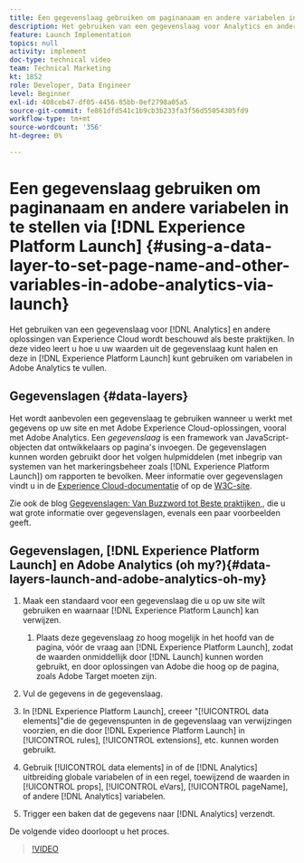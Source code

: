 ```yaml
---
title: Een gegevenslaag gebruiken om paginanaam en andere variabelen in Adobe Analytics in te stellen via Starten
description: Het gebruiken van een gegevenslaag voor Analytics en andere oplossingen van Experience Cloud wordt beschouwd als beste praktijken. In deze video leert u hoe u uw waarden uit de gegevenslaag kunt halen en deze in Launch kunt gebruiken om variabelen in Adobe Analytics te vullen.
feature: Launch Implementation
topics: null
activity: implement
doc-type: technical video
team: Technical Marketing
kt: 1852
role: Developer, Data Engineer
level: Beginner
exl-id: 408ceb47-df05-4456-85bb-0ef2798a05a5
source-git-commit: fe861dfd541c1b9cb3b233fa3f56d55054305fd9
workflow-type: tm+mt
source-wordcount: '356'
ht-degree: 0%

---
```


# Een gegevenslaag gebruiken om paginanaam en andere variabelen in te stellen via [!DNL Experience Platform Launch] {#using-a-data-layer-to-set-page-name-and-other-variables-in-adobe-analytics-via-launch}

Het gebruiken van een gegevenslaag voor [!DNL Analytics] en andere oplossingen van Experience Cloud wordt beschouwd als beste praktijken. In deze video leert u hoe u uw waarden uit de gegevenslaag kunt halen en deze in [!DNL Experience Platform Launch] kunt gebruiken om variabelen in Adobe Analytics te vullen.

## Gegevenslagen {#data-layers}

Het wordt aanbevolen een gegevenslaag te gebruiken wanneer u werkt met gegevens op uw site en met Adobe Experience Cloud-oplossingen, vooral met Adobe Analytics. Een _gegevenslaag_ is een framework van JavaScript-objecten dat ontwikkelaars op pagina&#39;s invoegen. De gegevenslagen kunnen worden gebruikt door het volgen hulpmiddelen (met inbegrip van systemen van het markeringsbeheer zoals [!DNL Experience Platform Launch]) om rapporten te bevolken. Meer informatie over gegevenslagen vindt u in de [Experience Cloud-documentatie](https://experienceleague.adobe.com/docs/analytics/implementation/prepare/data-layer.html?lang=en) of op de [W3C-site](https://www.w3.org/).

Zie ook de blog [Gegevenslagen: Van Buzzword tot Beste praktijken,](https://theblog.adobe.com/data-layers-buzzword-best-practice/), die u wat grote informatie over gegevenslagen, evenals een paar voorbeelden geeft.

## Gegevenslagen, [!DNL Experience Platform Launch] en Adobe Analytics (oh my?){#data-layers-launch-and-adobe-analytics-oh-my}

1. Maak een standaard voor een gegevenslaag die u op uw site wilt gebruiken en waarnaar [!DNL Experience Platform Launch] kan verwijzen.

   1. Plaats deze gegevenslaag zo hoog mogelijk in het hoofd van de pagina, vóór de vraag aan [!DNL Experience Platform Launch], zodat de waarden onmiddellijk door [!DNL Launch] kunnen worden gebruikt, en door oplossingen van Adobe die hoog op de pagina, zoals Adobe Target moeten zijn.

1. Vul de gegevens in de gegevenslaag.
1. In [!DNL Experience Platform Launch], creeer &quot;[!UICONTROL data elements]&quot;die de gegevenspunten in de gegevenslaag van verwijzingen voorzien, en die door [!DNL Experience Platform Launch] in [!UICONTROL rules], [!UICONTROL extensions], etc. kunnen worden gebruikt.
1. Gebruik [!UICONTROL data elements] in of de [!DNL Analytics] uitbreiding globale variabelen of in een regel, toewijzend de waarden in [!UICONTROL props], [!UICONTROL eVars], [!UICONTROL pageName], of andere [!DNL Analytics] variabelen.
1. Trigger een baken dat de gegevens naar [!DNL Analytics] verzendt.

De volgende video doorloopt u het proces.

>[!VIDEO](https://video.tv.adobe.com/v/25899/?quality=12)

